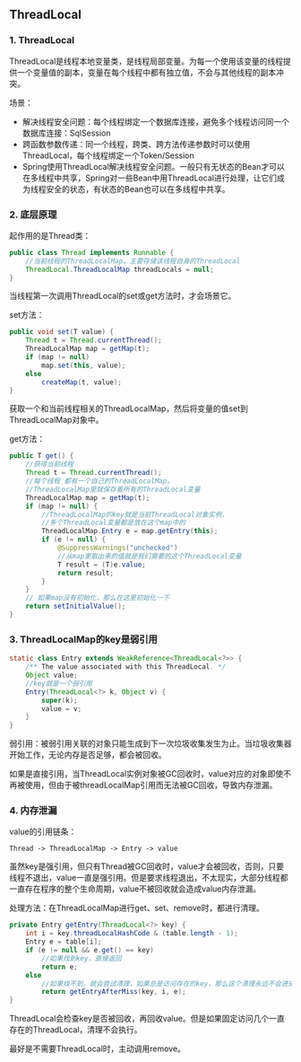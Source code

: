 ## ThreadLocal

### 1. ThreadLocal

ThreadLocal是线程本地变量类，是线程局部变量。为每一个使用该变量的线程提供一个变量值的副本，变量在每个线程中都有独立值，不会与其他线程的副本冲突。

场景：

- 解决线程安全问题：每个线程绑定一个数据库连接，避免多个线程访问同一个数据库连接：SqlSession
- 跨函数参数传递：同一个线程，跨类、跨方法传递参数时可以使用ThreadLocal，每个线程绑定一个Token/Session
- Spring使用ThreadLocal解决线程安全问题。一般只有无状态的Bean才可以在多线程中共享，Spring对一些Bean中用ThreadLocal进行处理，让它们成为线程安全的状态，有状态的Bean也可以在多线程中共享。

### 2. 底层原理

起作用的是Thread类：

```java
public class Thread implements Runnable {
    //当前线程的ThreadLocalMap，主要存储该线程自身的ThreadLocal
    ThreadLocal.ThreadLocalMap threadLocals = null;
}
```

当线程第一次调用ThreadLocal的set或get方法时，才会场景它。

set方法：

```java
public void set(T value) {
	Thread t = Thread.currentThread();
    ThreadLocalMap map = getMap(t);
    if (map != null)
		map.set(this, value);
    else
        createMap(t, value);
}
```

获取一个和当前线程相关的ThreadLocalMap，然后将变量的值set到ThreadLocalMap对象中。

get方法：

```java
public T get() {
    //获得当前线程
    Thread t = Thread.currentThread();
    //每个线程 都有一个自己的ThreadLocalMap，
    //ThreadLocalMap里就保存着所有的ThreadLocal变量
    ThreadLocalMap map = getMap(t);
    if (map != null) {
        //ThreadLocalMap的key就是当前ThreadLocal对象实例，
        //多个ThreadLocal变量都是放在这个map中的
        ThreadLocalMap.Entry e = map.getEntry(this);
        if (e != null) {
            @SuppressWarnings("unchecked")
            //从map里取出来的值就是我们需要的这个ThreadLocal变量
            T result = (T)e.value;
            return result;
        }
    }
    // 如果map没有初始化，那么在这里初始化一下
    return setInitialValue();
}
```

### 3. ThreadLocalMap的key是弱引用

```java
static class Entry extends WeakReference<ThreadLocal<?>> {
    /** The value associated with this ThreadLocal. */
    Object value;
    //key就是一个弱引用
    Entry(ThreadLocal<?> k, Object v) {
        super(k);
        value = v;
    }
}
```

弱引用：被弱引用关联的对象只能生成到下一次垃圾收集发生为止。当垃圾收集器开始工作，无论内存是否足够，都会被回收。

如果是直接引用，当ThreadLocal实例对象被GC回收时，value对应的对象即使不再被使用，但由于被threadLocalMap引用而无法被GC回收，导致内存泄漏。

### 4. 内存泄漏

value的引用链条：

```
Thread -> ThreadLocalMap -> Entry -> value
```

虽然key是强引用，但只有Thread被GC回收时，value才会被回收，否则，只要线程不退出，value一直是强引用。但是要求线程退出，不太现实，大部分线程都一直存在程序的整个生命周期，value不被回收就会造成value内存泄漏。

处理方法：在ThreadLocalMap进行get、set、remove时，都进行清理。

```java
private Entry getEntry(ThreadLocal<?> key) {
    int i = key.threadLocalHashCode & (table.length - 1);
    Entry e = table[i];
    if (e != null && e.get() == key)
        //如果找到key，直接返回
        return e;
    else
        //如果找不到，就会尝试清理，如果总是访问存在的key，那么这个清理永远不会进来
        return getEntryAfterMiss(key, i, e);
}
```

ThreadLocal会检查key是否被回收，再回收value。但是如果固定访问几个一直存在的ThreadLocal，清理不会执行。

最好是不需要ThreadLocal时，主动调用remove。